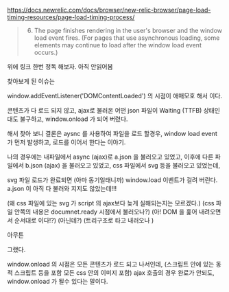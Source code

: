 https://docs.newrelic.com/docs/browser/new-relic-browser/page-load-timing-resources/page-load-timing-process/

>6. The page finishes rendering in the user's browser and the window load event fires. (For pages that use asynchronous loading, some elements may continue to load after the window load event occurs.)


위에 링크 한번 정독 해보자. 아직 안읽어봄 

찾아보게 된 이슈는

window.addEventListener('DOMContentLoaded') 의 시점이 애매모호 해서 이다.

콘텐츠가 다 로드 되지 않고, ajax로 불러온 어떤 json 파일이 Waiting (TTFB) 상태인대도 불구하고, window.onload 가 되어 버렸다. 

해서 찾아 보니 결론은 aysnc 를 사용하여 파일을 로드 할경우, window load event 가 먼저 발생하고, 로드를 이어서 한다는 이야기.

나의 경우에는 내파일에서 async (ajax)로 a.json 을 불러오고 있었고, 
이후에 다른 파일에서 b.json (ajax) 을 불러오고 있었고, 
css 파일에서 svg 등을 불러오고 있었는데, 

svg 파일 로드가 완료되면 (아마 동기일태니까) window.load 이벤트가 걸려 버린다. 
a.json 이 아직 다 불러와 지지도 않았는데!!!

(왜 css 파일에 있는 svg 가 script 의 ajax보다 늦게 실해되는지는 모르겠다.)
(css 파일 안쪽의 내용은 documnet.ready 시점에서 불러오나?)
(아! DOM 을 훑어 내려오면서 순서대로 이다!?)
(아닌데?)
(트리구조로 타고 내러오나 )

아무튼

그랬다. 

window.onload 의 시점은 모든 콘텐츠가 로드 되고 나서인데, (스크립트 안에 있는 동적 스크립트 등을 포함 모든 css 안의 이미지 포함)
ajax 호출의 경우 완료가 안되도, window.onload 가 될수 있다는 말이다. 

